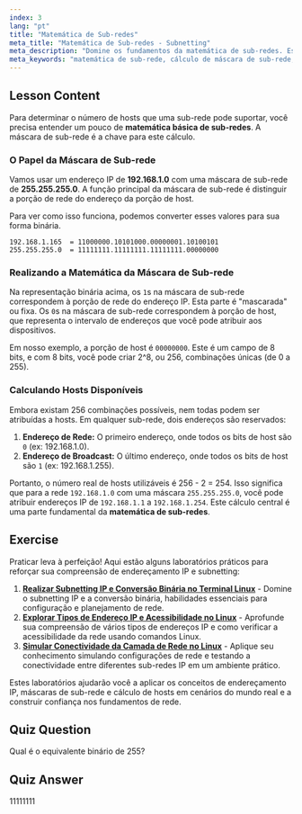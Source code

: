 ```yaml
---
index: 3
lang: "pt"
title: "Matemática de Sub-redes"
meta_title: "Matemática de Sub-redes - Subnetting"
meta_description: "Domine os fundamentos da matemática de sub-redes. Este guia explica como realizar cálculos de máscara de sub-rede para determinar o número de hosts disponíveis em sua rede. Aprenda conceitos essenciais de endereçamento IP e binário para redes Linux."
meta_keywords: "matemática de sub-rede, cálculo de máscara de sub-rede, endereço IP, máscara de sub-rede, hosts de rede, binário, redes Linux, cálculo de host, tutorial para iniciantes"
---
```


## Lesson Content

Para determinar o número de hosts que uma sub-rede pode suportar, você precisa entender um pouco de **matemática básica de sub-redes**. A máscara de sub-rede é a chave para este cálculo.

### O Papel da Máscara de Sub-rede

Vamos usar um endereço IP de **192.168.1.0** com uma máscara de sub-rede de **255.255.255.0**. A função principal da máscara de sub-rede é distinguir a porção de rede do endereço da porção de host.

Para ver como isso funciona, podemos converter esses valores para sua forma binária.

```
192.168.1.165  = 11000000.10101000.00000001.10100101
255.255.255.0  = 11111111.11111111.11111111.00000000
```

### Realizando a Matemática da Máscara de Sub-rede

Na representação binária acima, os `1`s na máscara de sub-rede correspondem à porção de rede do endereço IP. Esta parte é "mascarada" ou fixa. Os `0`s na máscara de sub-rede correspondem à porção de host, que representa o intervalo de endereços que você pode atribuir aos dispositivos.

Em nosso exemplo, a porção de host é `00000000`. Este é um campo de 8 bits, e com 8 bits, você pode criar 2^8, ou 256, combinações únicas (de 0 a 255).

### Calculando Hosts Disponíveis

Embora existam 256 combinações possíveis, nem todas podem ser atribuídas a hosts. Em qualquer sub-rede, dois endereços são reservados:

1.  **Endereço de Rede:** O primeiro endereço, onde todos os bits de host são `0` (ex: 192.168.1.0).
2.  **Endereço de Broadcast:** O último endereço, onde todos os bits de host são `1` (ex: 192.168.1.255).

Portanto, o número real de hosts utilizáveis é 256 - 2 = 254. Isso significa que para a rede `192.168.1.0` com uma máscara `255.255.255.0`, você pode atribuir endereços IP de `192.168.1.1` a `192.168.1.254`. Este cálculo central é uma parte fundamental da **matemática de sub-redes**.

## Exercise

Praticar leva à perfeição! Aqui estão alguns laboratórios práticos para reforçar sua compreensão de endereçamento IP e subnetting:

1.  **[Realizar Subnetting IP e Conversão Binária no Terminal Linux](https://labex.io/pt/labs/comptia-perform-ip-subnetting-and-binary-conversion-in-the-linux-terminal-592782)** - Domine o subnetting IP e a conversão binária, habilidades essenciais para configuração e planejamento de rede.
2.  **[Explorar Tipos de Endereço IP e Acessibilidade no Linux](https://labex.io/pt/labs/comptia-explore-ip-address-types-and-reachability-in-linux-592780)** - Aprofunde sua compreensão de vários tipos de endereços IP e como verificar a acessibilidade da rede usando comandos Linux.
3.  **[Simular Conectividade da Camada de Rede no Linux](https://labex.io/pt/labs/comptia-simulate-network-layer-connectivity-in-linux-592752)** - Aplique seu conhecimento simulando configurações de rede e testando a conectividade entre diferentes sub-redes IP em um ambiente prático.

Estes laboratórios ajudarão você a aplicar os conceitos de endereçamento IP, máscaras de sub-rede e cálculo de hosts em cenários do mundo real e a construir confiança nos fundamentos de rede.

## Quiz Question

Qual é o equivalente binário de 255?

## Quiz Answer

11111111
